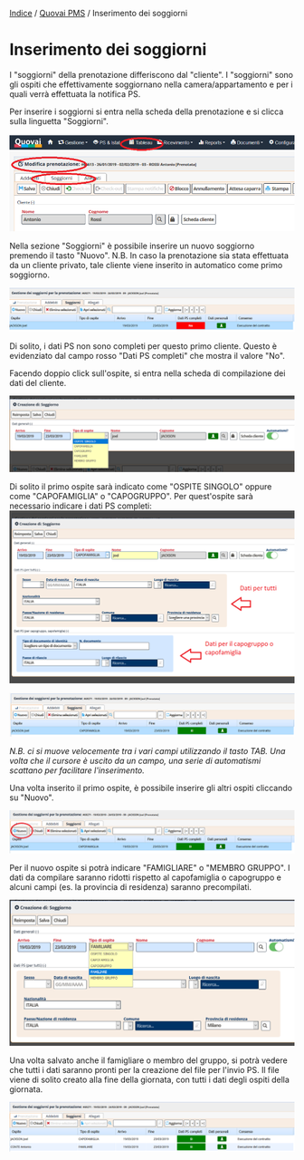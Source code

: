 
 [Indice](index.md) / [Quovai PMS](quovai-pms-it.md) / Inserimento dei soggiorni

#  Inserimento dei soggiorni

I "soggiorni" della prenotazione differiscono dal "cliente". I "soggiorni" sono gli ospiti che effettivamente soggiornano nella camera/appartamento e per i quali verrà effettuata la notifica PS.

Per inserire i soggiorni si entra nella scheda della prenotazione e si clicca sulla linguetta "Soggiorni".

![](images/ps-alloggiati-istat-004.png)

Nella sezione "Soggiorni" è possibile inserire un nuovo soggiorno premendo il tasto "Nuovo". N.B. In caso la prenotazione sia stata effettuata da un cliente privato, tale cliente viene inserito in automatico come primo soggiorno.

![](images/soggiorni-001.png)

Di solito, i dati PS non sono completi per questo primo cliente. Questo è evidenziato dal campo rosso "Dati PS completi" che mostra il valore "No".

Facendo doppio click sull'ospite, si entra nella scheda di compilazione dei dati del cliente.

![](images/soggiorni-002.png)

Di solito il primo ospite sarà indicato come "OSPITE SINGOLO" oppure come "CAPOFAMIGLIA" o "CAPOGRUPPO". Per quest'ospite sarà necessario indicare i dati PS completi:
![](images/soggiorni-003.png)

![](images/soggiorni-004.png)

*N.B. ci si muove velocemente tra i vari campi utilizzando il tasto TAB. Una volta che il cursore è uscito da un campo, una serie di automatismi scattano per facilitare l'inserimento.*

Una volta inserito il primo ospite, è possibile inserire gli altri ospiti cliccando su "Nuovo". 

![](images/soggiorni-005.png)

Per il nuovo ospite si potrà indicare "FAMIGLIARE" o "MEMBRO GRUPPO". I dati da compilare saranno ridotti rispetto al capofamiglia o capogruppo e alcuni campi (es. la provincia di residenza) saranno precompilati.

![](images/soggiorni-006.png)

Una volta salvato anche il famigliare o membro del gruppo, si potrà vedere che tutti i dati saranno pronti per la creazione del file per l'invio PS. Il file viene di solito creato alla fine della giornata, con tutti i dati degli ospiti della giornata.

![](images/soggiorni-007.png)





